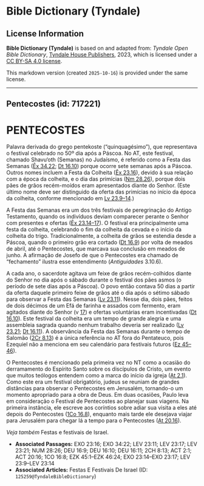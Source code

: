 # Bible Dictionary (Tyndale)

## License Information

**Bible Dictionary (Tyndale)** is based on and adapted from: _Tyndale Open Bible Dictionary_, [Tyndale House Publishers](https://tyndaleopenresources.com/), 2023, which is licensed under a [CC BY-SA 4.0 license](https://creativecommons.org/licenses/by-sa/4.0/legalcode.en).

This markdown version (created `2025-10-16`) is provided under the same license.



--------------------------------

## Pentecostes (id: 717221)

PENTECOSTES
===========

Palavra derivada do grego pentekoste (“quinquagésimo”), que representava o festival celebrado no 50º dia após a Páscoa. No AT, este festival, chamado Shavu‘oth (Semanas) no Judaísmo, é referido como a Festa das Semanas ([Êx 34\.22](https://ref.ly/Exod34:22); [Dt 16\.10](https://ref.ly/Deut16:10)) porque ocorre sete semanas após a Páscoa. Outros nomes incluem a Festa da Colheita ([Êx 23\.16](https://ref.ly/Exod23:16)), devido à sua relação com a época da colheita, e o dia das primícias ([Nm 28\.26](https://ref.ly/Num28:26)), porque dois pães de grãos recém\-moídos eram apresentados diante do Senhor. (Este último nome deve ser distinguido da oferta das primícias no início da época da colheita, conforme mencionado em [Lv 23\.9–14](https://ref.ly/Lev23:9-Lev23:14).)

A Festa das Semanas era um dos três festivais de peregrinação do Antigo Testamento, quando os indivíduos deviam comparecer perante o Senhor com presentes e ofertas ([Êx 23\.14–17](https://ref.ly/Exod23:14-Exod23:17)). O festival era principalmente uma festa da colheita, celebrando o fim da colheita da cevada e o início da colheita do trigo. Tradicionalmente, a colheita de grãos se estendia desde a Páscoa, quando o primeiro grão era cortado ([Dt 16\.9](https://ref.ly/Deut16:9)) por volta de meados de abril, até o Pentecostes, que marcava sua conclusão em meados de junho. A afirmação de Josefo de que o Pentecostes era chamado de “fechamento” ilustra esse entendimento (*Antiguidades* 3\.10\.6\).

A cada ano, o sacerdote agitava um feixe de grãos recém\-colhidos diante do Senhor no dia após o sábado durante o festival dos pães asmos (o período de sete dias após a Páscoa). O povo então contava 50 dias a partir da oferta daquele primeiro feixe de grãos até o dia após o sétimo sábado para observar a Festa das Semanas ([Lv 23\.11](https://ref.ly/Lev23:11)). Nesse dia, dois pães, feitos de dois décimos de um Efá de farinha e assados com fermento, eram agitados diante do Senhor (v [17](https://ref.ly/Lev23:17)) e ofertas voluntárias eram incentivadas ([Dt 16\.10](https://ref.ly/Deut16:10)). Este festival da colheita era um tempo de grande alegria e uma assembleia sagrada quando nenhum trabalho deveria ser realizado ([Lv 23\.21](https://ref.ly/Lev23:21); [Dt 16\.11](https://ref.ly/Deut16:11)). A observância da Festa das Semanas durante o tempo de Salomão ([2Cr 8\.13](https://ref.ly/2Chr8:13)) é a única referência no AT fora do Pentateuco, pois Ezequiel não a menciona em seu calendário para festivais futuros ([Ez 45–46](https://ref.ly/Ezek45:1-Ezek46:24)).

O Pentecostes é mencionado pela primeira vez no NT como a ocasião do derramamento do Espírito Santo sobre os discípulos de Cristo, um evento que muitos teólogos entendem como a marca do início da igreja ([At 2\.1](https://ref.ly/Acts2:1)). Como este era um festival obrigatório, judeus se reuniam de grandes distâncias para observar o Pentecostes em Jerusalém, tornando\-o um momento apropriado para a obra de Deus. Em duas ocasiões, Paulo leva em consideração o Festival de Pentecostes ao planejar suas viagens. Na primeira instância, ele escreve aos coríntios sobre adiar sua visita a eles até depois do Pentecostes ([1Co 16\.8](https://ref.ly/1Cor16:8)), enquanto mais tarde ele desejava viajar para Jerusalém para chegar lá a tempo para o Pentecostes ([At 20\.16](https://ref.ly/Acts20:16)).

*Veja também* Festas e festivais de Israel.

* **Associated Passages:** EXO 23:16; EXO 34:22; LEV 23:11; LEV 23:17; LEV 23:21; NUM 28:26; DEU 16:9; DEU 16:10; DEU 16:11; 2CH 8:13; ACT 2:1; ACT 20:16; 1CO 16:8; EZK 45:1–EZK 46:24; EXO 23:14–EXO 23:17; LEV 23:9–LEV 23:14
* **Associated Articles:** Festas E Festivais De Israel (ID: `125259@TyndaleBibleDictionary`)

